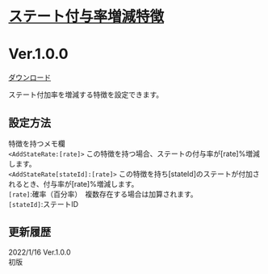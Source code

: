 # [ステート付与率増減特徴](https://raw.githubusercontent.com/nuun888/MZ/master/NUUN_AddStateRateBoost.js)
# Ver.1.0.0
[ダウンロード](https://raw.githubusercontent.com/nuun888/MZ/master/NUUN_AddStateRateBoost.js)  

ステート付加率を増減する特徴を設定できます。  

## 設定方法
特徴を持つメモ欄  
`<AddStateRate:[rate]>` この特徴を持つ場合、ステートの付与率が[rate]%増減します。  
`<AddStateRate[stateId]:[rate]>` この特徴を持ち[stateId]のステートが付加されるとき、付与率が[rate]%増減します。  
`[rate]`:確率（百分率）　複数存在する場合は加算されます。  
`[stateId]`:ステートID  

## 更新履歴
2022/1/16 Ver.1.0.0  
初版  
